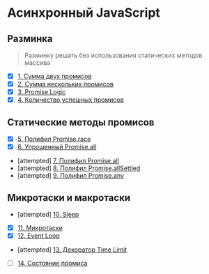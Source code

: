 # Асинхронный JavaScript

## Разминка
> Разминку решать без использования статических методов массива
- [x] [1. Сумма двух промисов](1.add-two-promises.js)
- [x] [2. Сумма нескольких промисов](2.add-all-promises.js)
- [x] [3. Promise Logic](3.promise-logic.js)
- [x] [4. Количество успешных промисов](4.count-fulfilled-promises.js)

## Статические методы промисов
- [x] [5. Полифил Promise.race](5.race.js)
- [x] [6. Упрощенный Promise.all](6.simple-all.js)
- [attempted] [7. Полифил Promise.all](7.all.js)
- [attempted] [8. Полифил Promise.allSettled](8.all-settled.js)
- [attempted] [9. Полифил Promise.any](9.any.js)

## Микротаски и макротаски
- [attempted] [10. Sleep](10.sleep.js)
- [x] [11. Микротаски](11.microtasks.js)
- [x] [12. Event Loop](12.event-loop.js)
- [attempted] [13. Декоратор Time Limit](13.time-limit.js)
- [ ] [14. Состояние промиса](14.state.js)